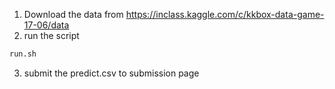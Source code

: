 1. Download the data from https://inclass.kaggle.com/c/kkbox-data-game-17-06/data
2. run the script 
```sh
run.sh
```
3. submit the predict.csv to submission page
